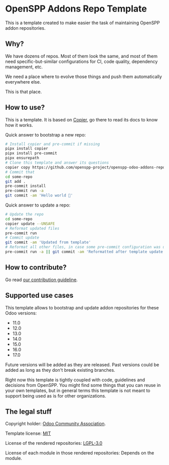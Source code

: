 # OpenSPP Addons Repo Template

This is a template created to make easier the task of maintaining OpenSPP addon repositories.

## Why?

We have dozens of repos. Most of them look the same, and most of them need specific-but-similar configurations
for CI, code quality, dependency management, etc.

We need a place where to evolve those things and push them automatically everywhere else.

This is that place.

## How to use?

This is a template. It is based on [Copier](https://github.com/pykong/copier), go there to read its docs to
know how it works.

Quick answer to bootstrap a new repo:

```bash
# Install copier and pre-commit if missing
pipx install copier
pipx install pre-commit
pipx ensurepath
# Clone this template and answer its questions
copier copy https://github.com/openspp-project/openspp-odoo-addons-repo-template.git some-repo
# Commit that
cd some-repo
git add .
pre-commit install
pre-commit run -a
git commit -am 'Hello world 🖖'
```

Quick answer to update a repo:

```bash
# Update the repo
cd some-repo
copier update --UNSAFE
# Reformat updated files
pre-commit run
# Commit update
git commit -am 'Updated from template'
# Reformat all other files, in case some pre-commit configuration was updated
pre-commit run -a || git commit -am 'Reformatted after template update'
```

## How to contribute?

Go read [our contribution guideline](CONTRIBUTING.md).

## Supported use cases

This template allows to bootstrap and update addon repositories for these Odoo versions:

- 11.0
- 12.0
- 13.0
- 14.0
- 15.0
- 16.0
- 17.0

Future versions will be added as they are released. Past versions could be added as long as they don't break
existing branches.

Right now this template is tightly coupled with code, guidelines and decisions from OpenSPP. You might find
some things that you can reuse in your own templates, but in general terms this template is not meant to
support being used as is for other organizations.

## The legal stuff

Copyright holder: [Odoo Community Association](https://odoo-community.org/).

Template license: [MIT](LICENSE)

License of the rendered repositories: [LGPL-3.0](src/LICENSE)

License of each module in those rendered repositories: Depends on the module.
